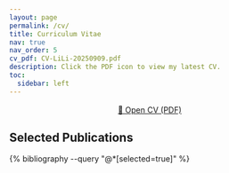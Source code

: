 ```yaml
---
layout: page
permalink: /cv/
title: Curriculum Vitae
nav: true
nav_order: 5
cv_pdf: CV-LiLi-20250909.pdf
description: Click the PDF icon to view my latest CV.
toc:
  sidebar: left
---
```


<p style="text-align:center;margin:1rem 0">
  <a class="btn btn-outline-primary" href="/assets/pdf/CV-LiLi-20250909.pdf" target="_blank" rel="noopener">
  📄 Open CV (PDF)
  </a>
</p>

## Selected Publications

{% bibliography --query "@*[selected=true]" %}
